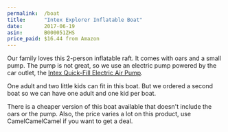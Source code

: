```yaml
---
permalink:  /boat
title:      "Intex Explorer Inflatable Boat"
date:       2017-06-19
asin:       B000051ZHS
price_paid: $16.44 from Amazon
---
```


Our family loves this 2-person inflatable raft. It comes with oars and a small
pump. The pump is not great, so we use an electric pump powered by the car
outlet, the [Intex Quick-Fill Electric Air Pump](http://amzn.to/2sidWLi).

One adult and two little kids can fit in this boat. But we ordered a second
boat so we can have one adult and one kid per boat.

There is a cheaper version of this boat available that doesn't include the oars
or the pump. Also, the price varies a lot on this product, use CamelCamelCamel
if you want to get a deal.
